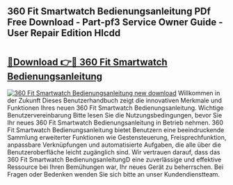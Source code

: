 ## 360 Fit Smartwatch Bedienungsanleitung PDf Free Download - Part-pf3 Service Owner Guide - User Repair Edition Hlcdd

# <h2><a href="http://df66cz.blite.top/?on=360+Fit+Smartwatch+Bedienungsanleitung">🔗Download 👉🔴 360 Fit Smartwatch Bedienungsanleitung</a></h2>

[![360 Fit Smartwatch Bedienungsanleitung new download](https://i.imgur.com/lujVjoI.png)](http://df66cz.blite.top/?on=360+Fit+Smartwatch+Bedienungsanleitung)
Willkommen in der Zukunft Dieses Benutzerhandbuch zeigt die innovativen Merkmale und Funktionen Ihres neuen 360 Fit Smartwatch Bedienungsanleitung. Wichtige Benutzervereinbarung Bitte lesen Sie die Nutzungsbedingungen, bevor Sie Ihr neues 360 Fit Smartwatch Bedienungsanleitung in Betrieb nehmen. 360 Fit Smartwatch Bedienungsanleitung bietet Benutzern eine beeindruckende Sammlung erweiterter Funktionen wie Gestensteuerung, Freisprechfunktion, anpassbare Verknüpfungen und automatisierte Aufgaben, die alle über die Benutzeroberfläche leicht zugänglich sind. Wir vertrauen darauf, dass das 360 Fit Smartwatch BedienungsanleitungD eine zuverlässige und effektive Ressource bei Ihren Bemühungen war, Ihr neues Gerät zu beherrschen. Bei Fragen oder Bedenken wenden Sie sich bitte an unser Kundendienstteam.
